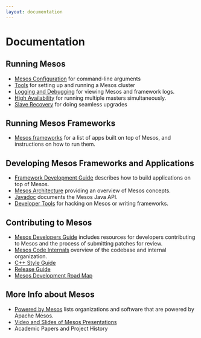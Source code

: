 ```yaml
---
layout: documentation
---
```


# Documentation

## Running Mesos

* [Mesos Configuration](/documentation/latest/configuration/) for command-line arguments
* [Tools](/documentation/latest/tools/) for setting up and running a Mesos cluster
* [Logging and Debugging](/documentation/latest/logging-and-debugging/) for viewing Mesos and framework logs.
* [High Availability](/documentation/latest/high-availability/) for running multiple masters simultaneously.
* [Slave Recovery](/documentation/latest/slave-recovery/) for doing seamless upgrades

## Running Mesos Frameworks

 * [Mesos frameworks](/documentation/latest/mesos-frameworks/) for a list of apps built on top of Mesos, and instructions on how to run them.

## Developing Mesos Frameworks and Applications

* [Framework Development Guide](/documentation/latest/app-framework-development-guide/) describes how to build applications on top of Mesos.
* [Mesos Architecture](/documentation/latest/mesos-architecture/) providing an overview of Mesos concepts.
* [Javadoc](/api/latest/java/) documents the Mesos Java API.
* [Developer Tools](/documentation/latest/tools/) for hacking on Mesos or writing frameworks.

## Contributing to Mesos

* [Mesos Developers Guide](/documentation/latest/mesos-developers-guide/) includes resources for developers contributing to Mesos and the process of submitting patches for review.
* [Mesos Code Internals](/documentation/latest/mesos-code-internals/) overview of the codebase and internal organization.
* [C++ Style Guide](/documentation/latest/mesos-c++-style-guide/)
* [Release Guide](/documentation/latest/release-guide/)
* [Mesos Development Road Map](/documentation/latest/mesos-roadmap/)

## More Info about Mesos

* [Powered by Mesos](/documentation/latest/powered-by-mesos/) lists organizations and software that are powered by Apache Mesos.
* [Video and Slides of Mesos Presentations](/documentation/latest/mesos-presentations/)
* Academic Papers and Project History
